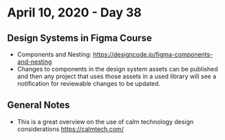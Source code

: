 # April 10, 2020 - Day 38

## Design Systems in Figma Course
* Components and Nesting: https://designcode.io/figma-components-and-nesting
* Changes to components in the design system assets can be published and then any project that uses those assets in
a used library will see a notification for reviewable changes to be updated.

## General Notes
* This is a great overview on the use of calm technology design considerations https://calmtech.com/
